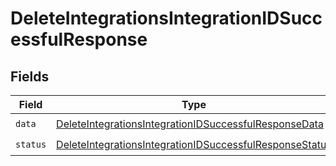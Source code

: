 # DeleteIntegrationsIntegrationIDSuccessfulResponse


## Fields

| Field                                                                                                                                     | Type                                                                                                                                      | Required                                                                                                                                  | Description                                                                                                                               |
| ----------------------------------------------------------------------------------------------------------------------------------------- | ----------------------------------------------------------------------------------------------------------------------------------------- | ----------------------------------------------------------------------------------------------------------------------------------------- | ----------------------------------------------------------------------------------------------------------------------------------------- |
| `data`                                                                                                                                    | [DeleteIntegrationsIntegrationIDSuccessfulResponseData](../../models/shared/deleteintegrationsintegrationidsuccessfulresponsedata.md)     | :heavy_check_mark:                                                                                                                        | N/A                                                                                                                                       |
| `status`                                                                                                                                  | [DeleteIntegrationsIntegrationIDSuccessfulResponseStatus](../../models/shared/deleteintegrationsintegrationidsuccessfulresponsestatus.md) | :heavy_check_mark:                                                                                                                        | N/A                                                                                                                                       |